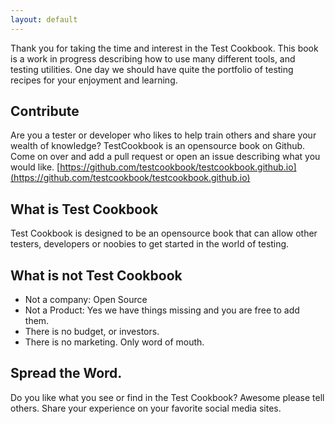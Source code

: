 ```yaml
---
layout: default
---
```


Thank you for taking the time and interest in the Test Cookbook. This book is a work in progress
describing how to use many different tools, and testing utilities. One day we should have quite
the portfolio of testing recipes for your enjoyment and learning.

## Contribute

Are you a tester or developer who likes to help train others and share your wealth of knowledge?
TestCookbook is an opensource book on Github. Come on over and add a pull request or open an issue 
describing what you would like. [https://github.com/testcookbook/testcookbook.github.io](https://github.com/testcookbook/testcookbook.github.io)

## What is Test Cookbook

Test Cookbook is designed to be an opensource book that can allow other testers, developers or 
noobies to get started in the world of testing.

## What is not Test Cookbook

* Not a company: Open Source
* Not a Product: Yes we have things missing and you are free to add them.
* There is no budget, or investors.
* There is no marketing.  Only word of mouth. 

## Spread the Word.

Do you like what you see or find in the Test Cookbook?  Awesome please tell others. Share your
experience on your favorite social media sites.   
